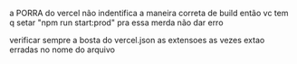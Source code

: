 a PORRA do vercel não indentifica a maneira correta de build
então vc tem q setar "npm run start:prod" pra essa merda não dar erro


verificar sempre a bosta do vercel.json as extensoes as vezes extao erradas no nome do arquivo